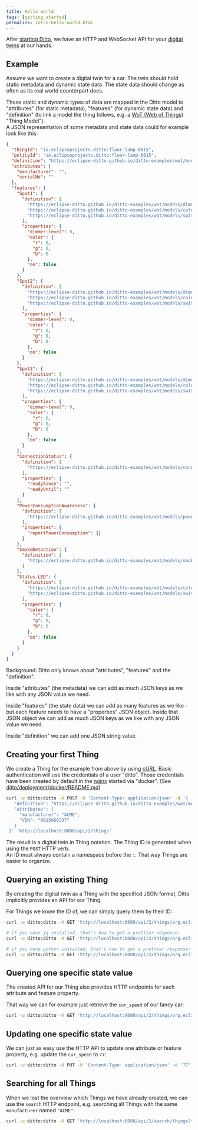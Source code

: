 ```yaml
---
title: Hello world
tags: [getting_started]
permalink: intro-hello-world.html
---
```


After [starting Ditto](installation-running.html), we have an HTTP and WebSocket API for your
[digital twins](intro-digitaltwins.html) at our hands.

## Example

Assume we want to create a digital twin for a car. The twin should hold static metadata and dynamic state data. 
The state data should change as often as its real world counterpart does.

Those static and dynamic types of data are mapped in the Ditto model to "attributes" (for static metadata), "features" 
(for dynamic state data) and "definition" (to link a model the thing follows, e.g. a 
[WoT (Web of Things)](basic-wot-integration.html) "Thing Model").  
A JSON representation of some metadata and state data could for example look like this:

```json
{
  "thingId": "io.eclipseprojects.ditto:floor-lamp-0815",
  "policyId": "io.eclipseprojects.ditto:floor-lamp-0815",
  "definition": "https://eclipse-ditto.github.io/ditto-examples/wot/models/floor-lamp-1.0.0.tm.jsonld",
  "attributes": {
    "manufacturer": "",
    "serialNo": ""
  },
  "features": {
    "Spot1": {
      "definition": [
        "https://eclipse-ditto.github.io/ditto-examples/wot/models/dimmable-colored-lamp-1.0.0.tm.jsonld",
        "https://eclipse-ditto.github.io/ditto-examples/wot/models/colored-lamp-1.0.0.tm.jsonld",
        "https://eclipse-ditto.github.io/ditto-examples/wot/models/switchable-1.0.0.tm.jsonld"
      ],
      "properties": {
        "dimmer-level": 0,
        "color": {
          "r": 0,
          "g": 0,
          "b": 0
        },
        "on": false
      }
    },
    "Spot2": {
      "definition": [
        "https://eclipse-ditto.github.io/ditto-examples/wot/models/dimmable-colored-lamp-1.0.0.tm.jsonld",
        "https://eclipse-ditto.github.io/ditto-examples/wot/models/colored-lamp-1.0.0.tm.jsonld",
        "https://eclipse-ditto.github.io/ditto-examples/wot/models/switchable-1.0.0.tm.jsonld"
      ],
      "properties": {
        "dimmer-level": 0,
        "color": {
          "r": 0,
          "g": 0,
          "b": 0
        },
        "on": false
      }
    },
    "Spot3": {
      "definition": [
        "https://eclipse-ditto.github.io/ditto-examples/wot/models/dimmable-colored-lamp-1.0.0.tm.jsonld",
        "https://eclipse-ditto.github.io/ditto-examples/wot/models/colored-lamp-1.0.0.tm.jsonld",
        "https://eclipse-ditto.github.io/ditto-examples/wot/models/switchable-1.0.0.tm.jsonld"
      ],
      "properties": {
        "dimmer-level": 0,
        "color": {
          "r": 0,
          "g": 0,
          "b": 0
        },
        "on": false
      }
    },
    "ConnectionStatus": {
      "definition": [
        "https://eclipse-ditto.github.io/ditto-examples/wot/models/connection-status-1.0.0.tm.jsonld"
      ],
      "properties": {
        "readySince": "",
        "readyUntil": ""
      }
    },
    "PowerConsumptionAwareness": {
      "definition": [
        "https://eclipse-ditto.github.io/ditto-examples/wot/models/power-consumption-aware-1.0.0.tm.jsonld"
      ],
      "properties": {
        "reportPowerConsumption": {}
      }
    },
    "SmokeDetection": {
      "definition": [
        "https://eclipse-ditto.github.io/ditto-examples/wot/models/smoke-detector-1.0.0.tm.jsonld"
      ]
    },
    "Status-LED": {
      "definition": [
        "https://eclipse-ditto.github.io/ditto-examples/wot/models/colored-lamp-1.0.0.tm.jsonld",
        "https://eclipse-ditto.github.io/ditto-examples/wot/models/switchable-1.0.0.tm.jsonld"
      ],
      "properties": {
        "color": {
          "r": 0,
          "g": 0,
          "b": 0
        },
        "on": false
      }
    }
  }
}
```

Background: Ditto only knows about "attributes", "features" and the "definition".

Inside "attributes" (the metadata) we can add as much JSON keys as we like with any JSON value we need.

Inside "features" (the state data) we can add as many features as we like - but each feature needs to have 
a "properties" JSON object. Inside that JSON object we can add as much JSON keys as we like with any JSON value we need. 

Inside "definition" we can add one JSON string value. 

## Creating your first Thing

We create a Thing for the example from above by using [cURL](https://github.com/curl/curl). Basic authentication will use the credentials of a user "ditto". 
Those credentials have been created by default in the [nginx](https://github.com/nginx/nginx) started via "docker". 
(See [ditto/deployment/docker/README.md](https://github.com/eclipse-ditto/ditto/blob/master/deployment/docker/README.md))

```bash
curl -u ditto:ditto -X POST -H 'Content-Type: application/json' -d '{
   "definition": "https://eclipse-ditto.github.io/ditto-examples/wot/models/floor-lamp-1.0.0.tm.jsonld",
   "attributes": {
     "manufacturer": "ACME",
     "VIN": "0815666337"
   }
 }' 'http://localhost:8080/api/2/things'
```

The result is a digital twin in Thing notation. The Thing ID is generated when using the `POST` HTTP verb.  
An ID must always contain a namespace before the `:`. That way Things are easier to organize.

## Querying an existing Thing

By creating the digital twin as a Thing with the specified JSON format, Ditto implicitly provides an API for
our Thing.

For Things we know the ID of, we can simply query them by their ID:

```bash
curl -u ditto:ditto -X GET 'http://localhost:8080/api/2/things/org.eclipse.ditto:fancy-car'

# if you have jq installed, that's how to get a prettier response:
curl -u ditto:ditto -X GET 'http://localhost:8080/api/2/things/org.eclipse.ditto:fancy-car' | jq

# if you have python installed, that's how to get a prettier response:
curl -u ditto:ditto -X GET 'http://localhost:8080/api/2/things/org.eclipse.ditto:fancy-car' | python -m json.tool
```

## Querying one specific state value

The created API for our Thing also provides HTTP endpoints for each attribute and feature property.

That way we can for example just retrieve the `cur_speed` of our fancy car:

```bash
curl -u ditto:ditto -X GET 'http://localhost:8080/api/2/things/org.eclipse.ditto:fancy-car/features/transmission/properties/cur_speed'
```

## Updating one specific state value

We can just as easy use the HTTP API to update one attribute or feature property, e.g. update the `cur_speed` to `77`:

```bash
curl -u ditto:ditto -X PUT -H 'Content-Type: application/json' -d '77' 'http://localhost:8080/api/2/things/org.eclipse.ditto:fancy-car/features/transmission/properties/cur_speed'
```

## Searching for all Things

When we lost the overview which Things we have already created, we can use the `search` HTTP endpoint,
e.g. searching all Things with the same `manufacturer` named `"ACME"`:

```bash
curl -u ditto:ditto -X GET 'http://localhost:8080/api/2/search/things?filter=eq(attributes/manufacturer,"ACME")'
```
